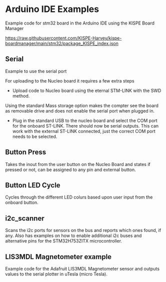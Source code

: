 # Arduino IDE Examples
Example code for stm32 board in the Arduino IDE using the KISPE Board Manager

https://raw.githubusercontent.com/KISPE-Harvey/kispe-boardmanager/main/stm32/package_KISPE_index.json

## Serial
Example to use the serial port

For uploading to the Nucleo board it requires a few extra steps
- Upload code to Nucleo board using the eternal STM-LINK with the SWD method.

Using the standard Mass storage option makes the compter see the board as removable drive and does not enable the serial port when plugged in.

- Plug in the standard USB to the nucleo board and select the COM port for the onboard ST-LINK. There should now be serial outputs. This can work with the external ST-LINK connected, just the correct COM port needs to be selected.

## Button Press
Takes the inout from the user button on the Nucleo Board and states if pressed or not, can be assigned to any pin and external button.

## Button LED Cycle
Cycles through the different LED colurs based upon user input from the onboard button.
  
## i2c_scanner
Scans the i2c ports for sensors on the bus and reports which ones found, if any. Also has examples on how to enable additional i2c buses and alternative pins for the STM32H753ZITX microcontroller.

## LIS3MDL Magnetometer example
Example code for the Adafruit LIS3MDL Magnetometer sensor and outputs values to the serial plotter in uTesla (micro Tesla).
